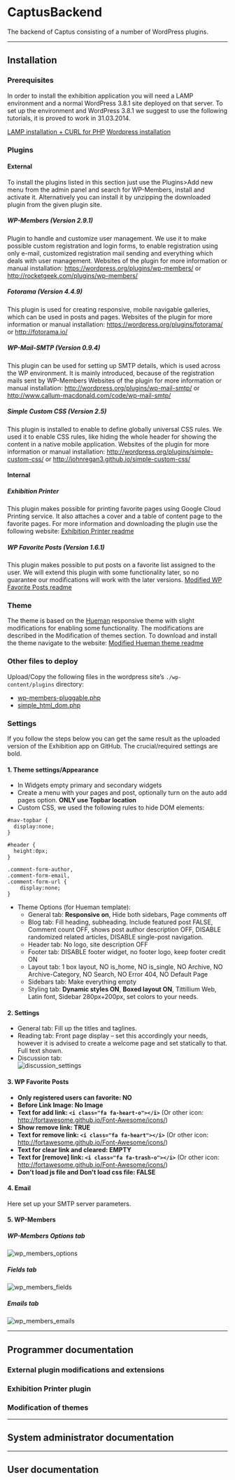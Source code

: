 # CaptusBackend #

The backend of Captus consisting of a number of WordPress plugins.


----------


## Installation ##
### Prerequisites ###
In order to install the exhibition application you will need a LAMP environment and a normal WordPress 3.8.1 site deployed on that server. To set up the environment and WordPress 3.8.1 we suggest to use the following tutorials, it is proved to work in 31.03.2014.

[LAMP installation + CURL for PHP][1]
[Wordpress installation][2]
### Plugins ###
#### External ####
To install the plugins listed in this section just use the Plugins>Add new menu from the admin panel and search for WP-Members, install and activate it. Alternatively you can install it by unzipping the downloaded plugin from the given plugin site.
##### WP-Members (Version 2.9.1) #####
Plugin to handle and customize user management. We use it to make possible custom registration and login forms, to enable registration using only e-mail, customized registration mail sending and everything which deals with user management.
Websites of the plugin for more information or manual installation: https://wordpress.org/plugins/wp-members/ or http://rocketgeek.com/plugins/wp-members/

##### Fotorama (Version 4.4.9) #####
This plugin is used for creating responsive, mobile navigable galleries, which can be used in posts and pages.
Websites of the plugin for more information or manual installation: https://wordpress.org/plugins/fotorama/ or http://fotorama.io/ 

##### WP-Mail-SMTP (Version 0.9.4) #####
This plugin can be used for setting up SMTP details, which is used across the WP environment. It is mainly introduced, because of the registration mails sent by WP-Members
Websites of the plugin for more information or manual installation: http://wordpress.org/plugins/wp-mail-smtp/ or http://www.callum-macdonald.com/code/wp-mail-smtp/ 

##### Simple Custom CSS (Version 2.5) #####
This plugin is installed to enable to define globally universal CSS rules. We used it to enable CSS rules, like hiding the whole header for showing the content in a native mobile application.
Websites of the plugin for more information or manual installation: http://wordpress.org/plugins/simple-custom-css/ or http://johnregan3.github.io/simple-custom-css/ 

#### Internal ####

##### Exhibition Printer #####
This plugin makes possible for printing favorite pages using Google Cloud Printing service. It also attaches a cover and a table of content page to the favorite pages.
For more information and downloading the plugin use the following website:
[Exhibition Printer readme](Source/Plugins/exhibition_printer/README.md)

##### WP Favorite Posts (Version 1.6.1) #####
This plugin makes possible to put posts on a favorite list assigned to the user. We will extend this plugin with some functionality later, so no guarantee our modifications will work with the later versions.
[Modified WP Favorite Posts readme](Source/Plugins/wp-favorite-posts/README.md)

### Theme ###
The theme is based on the [Hueman][3] responsive theme with slight modifications for enabling some functionality. The modifications are described in the Modification of themes section. To download and install the theme navigate to the website:
[Modified Hueman theme readme](Source/Themes/hueman/README.md)


### Other files to deploy ###
Upload/Copy the following files in the wordpress site’s `./wp-content/plugins` directory:

 - [wp-members-pluggable.php](Source/Files/wp-members-pluggable.php)
 - [simple_html_dom.php][4]

### Settings ###
If you follow the steps below you can get the same result as the uploaded version of the Exhibition app on GitHub. The crucial/required settings are bold.
#### 1. Theme settings/Appearance ####

 - In Widgets empty primary and secondary widgets
 - Create a menu with your pages and post, optionally turn on the auto add pages option. **ONLY use Topbar location**
 - Custom CSS, we used the following rules to hide DOM elements:
```
#nav-topbar {
  display:none;
}

#header {
  height:0px;
}

.comment-form-author,
.comment-form-email,
.comment-form-url {
    display:none;
}

```

* Theme Options (for Hueman template): 
  * General tab: **Responsive on**, Hide both sidebars, Page comments off
  * Blog tab: Fill heading, subheading. Include featured post FALSE, Comment count OFF, shows post author description OFF, DISABLE randomized related articles, DISABLE single-post navigation.
  * Header tab: No logo, site description OFF
  * Footer tab: DISABLE footer widget, no footer logo, keep footer credit ON
  * Layout tab: 1 box layout, NO is_home, NO is_single, NO Archive, NO Archive-Category, NO Search, NO Error 404, NO Default Page
  * Sidebars tab: Make everything empty
  * Styling tab: **Dynamic styles ON**, **Boxed layout ON**, Tittillium Web, Latin font, Sidebar 280px+200px, set colors to your needs.

#### 2. Settings ####
* General tab: Fill up the titles and taglines. 
* Reading tab: Front page display – set this accordingly your needs, however it is advised to create a welcome page and set statically to that. Full text shown.
* Discussion tab:  
![discussion_settings](https://cloud.githubusercontent.com/assets/7116322/2579016/bd09dcd6-b99b-11e3-93f7-7f64c7dae533.png)

#### 3. WP Favorite Posts ####
*   **Only registered users can favorite: NO**
*   **Before Link Image: No Image**
*	**Text for add link: `<i class="fa fa-heart-o"></i>`** (Or other icon: http://fortawesome.github.io/Font-Awesome/icons/) 
*	**Show remove link: TRUE**
*	**Text for remove link: `<i class="fa fa-heart"></i>`** (Or other icon: http://fortawesome.github.io/Font-Awesome/icons/)
*	**Text for clear link and cleared: EMPTY**
*	**Text for [remove] link: `<i class="fa fa-trash-o"></i>`** (Or other icon: http://fortawesome.github.io/Font-Awesome/icons/)
*	**Don't load js file and Don't load css file: FALSE**

#### 4. Email ####
Here set up your SMTP server parameters.
#### 5. WP-Members ####
##### WP-Members Options tab #####
![wp_members_options](https://cloud.githubusercontent.com/assets/7116322/2579019/bd28b156-b99b-11e3-8c00-67e1c6db426f.png)
##### Fields tab #####
![wp_members_fields](https://cloud.githubusercontent.com/assets/7116322/2579018/bd282e66-b99b-11e3-91e4-8bbbce094ecf.png)
##### Emails tab #####
![wp_members_emails](https://cloud.githubusercontent.com/assets/7116322/2579017/bd2708c4-b99b-11e3-9f22-454295367605.png)

----------


## Programmer documentation ##
### External plugin modifications and extensions ###
### Exhibition Printer plugin ###
### Modification of themes ###


----------


## System administrator documentation ##


----------


## User documentation ##


  [1]: https://www.digitalocean.com/community/articles/how-to-install-linux-apache-mysql-php-lamp-stack-on-ubuntu "LAMP installation + CURL for PHP"
  [2]: https://www.digitalocean.com/community/articles/how-to-install-wordpress-on-ubuntu-12-04
  [3]: http://wordpress.org/themes/hueman
  [4]: http://simplehtmldom.sourceforge.net/

